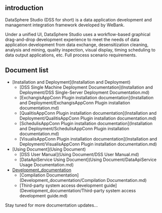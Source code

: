 ## introduction

DataSphere Studio (DSS for short) is a data application development and management integration framework developed by WeBank.

Under a unified UI, DataSphere Studio uses a workflow-based graphical drag-and-drop development experience to meet the needs of data application development from data exchange, desensitization cleaning, analysis and mining, quality inspection, visual display, timing scheduling to data output applications, etc. Full process scenario requirements.

## Document list

* [Installation and Deployment](Installation and Deployment)
    * [DSS Single Machine Deployment Documentation](Installation and Deployment/DSS Single-Server Deployment Documentation.md)
    * [ExchangisAppConn Plugin installation documentation](Installation and Deployment/ExchangisAppConn Plugin installation documentation.md)
    * [QualitisAppConn Plugin installation documentation](Installation and Deployment/QualitisAppConn Plugin installation documentation.md)
    * [SchedulisAppConn Plugin installation documentation](Installation and Deployment/SchedulisAppConn Plugin installation documentation.md)
    * [VisualisAppConn Plugin installation documentation](Installation and Deployment/VisualisAppConn Plugin installation documentation.md)
* [Using Document](Using Document)
    * [DSS User Manual](Using Document/DSS User Manual.md)
    * [DataApiService Using Document](Using Document/DataApiService Usage Documentation.md)
* [Development_documentation](Development_documentation)
    * [Compilation Documentation](Development_documentation/Compilation Documentation.md)
    * [Third-party system access development guide](Development_documentation/Third-party system access development guide.md)

Stay tuned for more documentation updates...